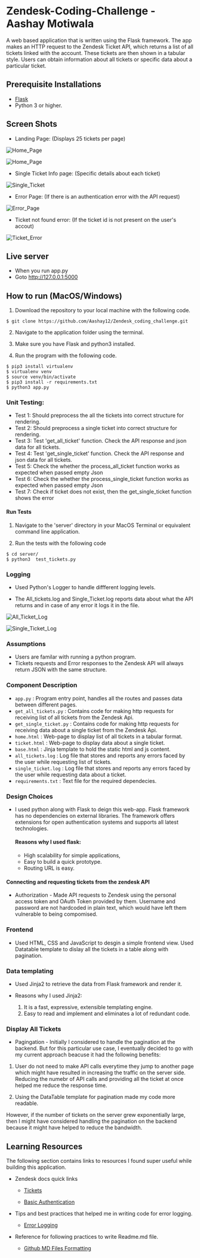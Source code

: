 # Zendesk-Coding-Challenge - Aashay Motiwala

A web based application that is written using the Flask framework. The app makes an HTTP request to the Zendesk Ticket API, which returns a list of all tickets linked with the account. These tickets are then shown in a tabular style. Users can obtain information about all tickets or specific data about a particular ticket.

## Prerequisite Installations

- [Flask](https://pypi.org/project/Flask/)
- Python 3 or higher.

## Screen Shots
- Landing Page: (Displays 25 tickets per page)

![Home_Page](images/Home_Page.png)

![Home_Page](images/Home_Page_2.png)

- Single Ticket Info page: (Specific details about each ticket)

![Single_Ticket](images/Single_Ticket.png)

- Error Page: (If there is an authentication error with the API request) 

![Error_Page](images/Error_Page.png)

- Ticket not found error: (If the ticket id is not present on the user's accout)

![Ticket_Error](images/Ticket_Not_Found.png)

## Live server

- When you run app.py
- Goto http://127.0.0.1:5000

## How to run (MacOS/Windows)

1. Download the repository to your local machine with the following code.

```
$ git clone https://github.com/Aashay12/Zendesk_coding_challenge.git
```

2. Navigate to the application folder using the terminal.

3. Make sure you have Flask and python3 installed.

4. Run the program with the following code.

```
$ pip3 install virtualenv
$ virtualenv venv
$ source venv/bin/activate
$ pip3 install -r requirements.txt
$ python3 app.py
```

### Unit Testing:

  - Test 1: Should preprocess the all the tickets into correct structure for rendering.
  - Test 2: Should preprocess a single ticket into correct structure for rendering.
  - Test 3: Test 'get_all_ticket' function. Check the API response and json data for all tickets.
  - Test 4: Test 'get_single_ticket' function. Check the API response and json data for all tickets.
  - Test 5: Check the whether the process_all_ticket function works as expected when passed empty Json
  - Test 6: Check the whether the process_single_ticket function works as expected when passed empty Json
  - Test 7: Check if ticket does not exist, then the get_single_ticket function shows the error

#### Run Tests

1. Navigate to the 'server' directory in your MacOS Terminal or equivalent command line application.

2. Run the tests with the following code
```
$ cd server/
$ python3  test_tickets.py
```

### Logging

- Used Python's Logger to handle diffferent logging levels.

- The All_tickets.log and Single_Ticket.log reports data about what the API returns and in case of any error it logs it in the file.

![All_Ticket_Log](images/All_Ticket_Log.png)

![Single_Ticket_Log](images/Sinlge_Ticket_Logs.png)


### Assumptions

- Users are familar with running a python program.
- Tickets requests and Error responses to the Zendesk API will always return JSON with the same structure.

### Component Description

- `app.py` : Program entry point, handles all the routes and passes data between different pages.
- `get_all_tickets.py` : Contains code for making http requests for receiving list of all tickets from the Zendesk Api.
- `get_single_ticket.py` : Contains code for making http requests for receiving data about a single ticket from the Zendesk Api.
- `home.html` : Web-page to display list of all tickets in a tabular format.
- `ticket.html` : Web-page to display data about a single ticket.
- `base.html` : Jinja template to hold the static html and js content.
- `all_tickets.log` : Log file that stores and reports any errors faced by the user while requesting list of tickets.
- `single_ticket.log` : Log file that stores and reports any errors faced by the user while requesting data about a ticket.
- `requirements.txt` : Text file for the required dependecies.

### Design Choices

- I used python along with Flask to deign this web-app. Flask framework has no dependencies on external libraries. The framework offers extensions for open authentication systems and supports all latest technologies.

  #### Reasons why I used flask:

  - High scalability for simple applications,
  - Easy to build a quick prototype.
  - Routing URL is easy.

#### Connecting and requesting tickets from the zendesk API

  - Authorization - Made API requests to Zendesk using the personal access token and OAuth Token provided by them. Username and password are not hardcoded in plain text, which would have left them vulnerable to being compomised.

### Frontend
   - Used HTML, CSS and JavaScript to desgin a simple frontend view. Used Datatable template to dislay all the tickets in a table along with pagination.

### Data templating
   - Used Jinja2 to retrieve the data from Flask framework and render it. 

  - Reasons why I used Jinja2:
    1. It is a fast, expressive, extensible templating engine.
    2. Easy to read and implement and eliminates a lot of redundant code.

### Display All Tickets
  - Pagingation - 
  Initially I considered to handle the pagination at the backend. But for this particular use case, I eventually decided to go with my current approach beacuse it had the following benefits:
    
  1. User do not need to make API calls everytime they jump to another page which might have resulted in increasing the traffic on the server side. Reducing the numebr of API calls and providing all the ticket at once helped me reduce the response time.
  
  2. Using the DataTable template for pagination made my code more readable.

  However, if the number of tickets on the server grew exponentially large, then I might have considered handling the pagination on the backend because it might have helped to reduce the bandwidth.

## Learning Resources

The following section contains links to resources I found super useful while building this application.

- Zendesk docs quick links

  - [Tickets](https://developer.zendesk.com/rest_api/docs/support/tickets#show-ticket)

  - [Basic Authentication](https://developer.zendesk.com/rest_api/docs/support/introduction#basic-authentication)

- Tips and best practices that helped me in writing code for error logging.

  - [Error Logging](https://www.loggly.com/use-cases/6-python-logging-best-practices-you-should-be-aware-of/)

- Reference for following practices to write Readme.md file.

  - [Github MD Files Formatting](https://help.github.com/en/articles/basic-writing-and-formatting-syntax)
